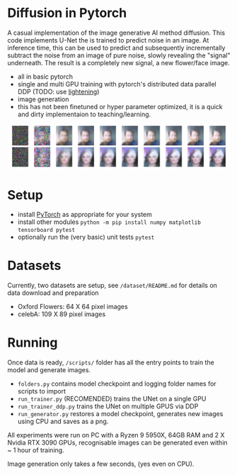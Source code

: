 # Diffusion in Pytorch
A casual implementation of the image generative AI method diffusion. This code implements U-Net the is trained to predict noise in an image. At inference time, this can be used to predict and subsequently incrementally subtract the noise from an image of pure noise, slowly revealing the "signal" underneath. The result is a completely new signal, a new flower/face image.
- all in basic pytorch
- single and multi GPU training with pytorch's distributed data parallel DDP (TODO: use [lightening](https://lightning.ai/docs/pytorch/stable/))
- image generation
- this has not been finetuned or hyper parameter optimized, it is a quick and dirty implementaion to teaching/learning.


![CelebA generated images](pics/92_38_seed_19.png)


# Setup
 - install [PyTorch](https://pytorch.org/) as appropriate for your system
 - install other modules `python -m pip install numpy matplotlib tensorboard pytest`
 - optionally run the (very basic) unit tests `pytest`

# Datasets
Currently, two datasets are setup, see `/dataset/README.md` for details on data download and preparation
- Oxford Flowers: 64 X 64 pixel images
- celebA: 109 X 89 pixel images

# Running
Once data is ready, `/scripts/` folder has all the entry points to train the model and generate images.
- `folders.py` contains model checkpoint and logging folder names for scripts to import
- `run_trainer.py` (RECOMENDED) trains the UNet on a single GPU
- `run_trainer_ddp.py` trains the UNet on multiple GPUS via DDP
- `run_generator.py` restores a model checkpoint, generates new images using CPU and saves as a png.

All experiments were run on PC with a Ryzen 9 5950X, 64GB RAM and 2 X Nvidia RTX 3090 GPUs, recognisable images can be generated even within ~ 1 hour of training.

Image generation only takes a few seconds, (yes even on CPU).





